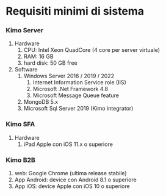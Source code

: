 # Requisiti minimi di sistema

### Kimo Server

1. Hardware
   1. CPU: Intel Xeon QuadCore (4 core per server virtuale)
   2. RAM: 16 GB
   3. hard disk: 50 GB free
2. Software
   1. Windows Server 2016 / 2019 / 2022
      1. Internet Information Service role (IIS)
      2. Microsoft .Net Framework 4.8
      3. Microsoft Message Queue feature
   2. MongoDB 5.x
   3. Microsoft Sql Server 2019 (Kimo integrator)

### Kimo SFA

1. Hardware
   1. iPad Apple con iOS 11.x o superiore

### Kimo B2B

1. web: Google Chrome (ultima release stabile)
2. App Android: device con Android 8.1 o superiore&#x20;
3. App iOS: device Apple con iOS 10 o superiore


